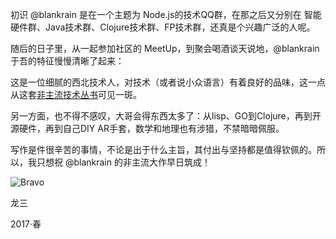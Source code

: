 初识 @blankrain 是在一个主题为 Node.js的技术QQ群，在那之后又分别在 智能硬件群、Java技术群、Clojure技术群、FP技术群，还真是个兴趣广泛的人呢。

随后的日子里，从一起参加社区的 MeetUp，到聚会喝酒谈天说地，@blankrain 于吾的特征慢慢清晰了起来：

这是一位细腻的西北技术人，对技术（或者说小众语言）有着良好的品味，这一点从这套[非主流技术丛书](https://github.com/BlankRain/daydayup)可见一斑。

另一方面，也不得不感叹，大哥会得东西太多了：从lisp、GO到Clojure，再到开源硬件，再到自己DIY AR手套，数学和地理也有涉猎，不禁暗暗佩服。

写作是件很辛苦的事情，不论是出于什么主旨，其付出与坚持都是值得钦佩的。所以，我只想祝 @blankrain 的非主流大作早日筑成！

![Bravo](http://tech.zooplus.com/content/images/2015/10/leo.jpg)

龙三

2017·春
